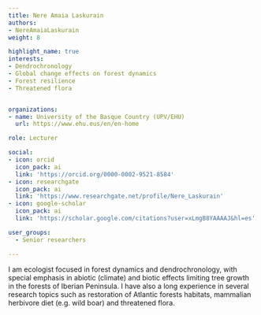 ```yaml
---
title: Nere Amaia Laskurain
authors:
- NereAmaiaLaskurain
weight: 8

highlight_name: true
interests:
- Dendrochronology
- Global change effects on forest dynamics
- Forest resilience
- Threatened flora


organizations:
- name: University of the Basque Country (UPV/EHU)
  url: https://www.ehu.eus/en/en-home

role: Lecturer

social:
- icon: orcid
  icon_pack: ai
  link: 'https://orcid.org/0000-0002-9521-8584' 
- icon: researchgate
  icon_pack: ai
  link: 'https://www.researchgate.net/profile/Nere_Laskurain'
- icon: google-scholar
  icon_pack: ai
  link: 'https://scholar.google.com/citations?user=xLmgB8YAAAAJ&hl=es'

user_groups: 
  - Senior researchers

---
```



I am ecologist focused in forest dynamics and dendrochronology, with special emphasis in abiotic (climate) and biotic effects limiting tree growth in the forests of Iberian Peninsula. I have also a long experience in several research topics such as restoration of Atlantic forests habitats, mammalian herbivore diet (e.g. wild boar) and threatened flora.
